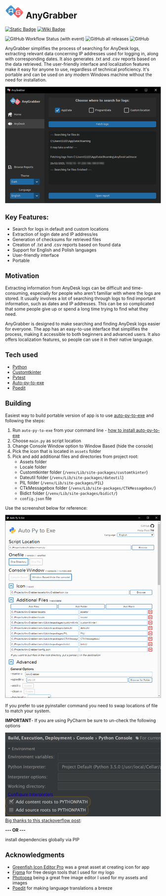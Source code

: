 # <img src="./assets/AnyGrabberLogo.png" alt="Logo" width="60">  AnyGrabber

<a href=https://github.com/Kielx/AnyGrabber/releases/latest/download/AnyGrabber.zip> <img alt="Static Badge" src="https://img.shields.io/badge/Latest_Release-Latest_Release?style=for-the-badge&label=Download"></a>
<a href=https://github.com/Kielx/AnyGrabber/wiki/Usage> <img alt="Wiki Badge" src="https://img.shields.io/badge/Usage-Usage?style=for-the-badge&label=WIKI&color=%230ea5e9"></a>

![GitHub Workflow Status (with event)](https://img.shields.io/github/actions/workflow/status/kielx/AnyGrabber/tests.yml?style=for-the-badge&logo=github&label=Tests)
![GitHub all releases](https://img.shields.io/github/downloads/kielx/AnyGrabber/total?style=for-the-badge)
![GitHub](https://img.shields.io/github/license/kielx/Anygrabber?style=for-the-badge)






AnyGrabber simplifies the process of searching for AnyDesk logs, extracting relevant data concerning IP addresses used
for logging
in, along with corresponding dates. It also generates .txt and
.csv reports based on the data retrieved. The user-friendly interface and localization features make it easy for anyone
to use, regardless of technical proficiency. It's portable and can be used on any modern Windows machine without the need for
installation.

![App screenshot](./assets_readme/screenshot1.png)

## Key Features:

- Search for logs in default and custom locations
- Extraction of login date and IP address/es
- Generation of checksums for retrieved files
- Creation of .txt and .csv reports based on found data
- Support for English and Polish languages
- User-friendly interface
- Portable

## Motivation

Extracting information from AnyDesk logs can be difficult and time-consuming, especially for people who aren't familiar
with where the logs are stored. It usually involves a lot of searching through logs to find important
information, such as dates and IP addresses. This can be so complicated that some people give up or spend a long time
trying to find what they need.

AnyGrabber is designed to make searching and finding AnyDesk logs easier for everyone. The app has an easy-to-use
interface that simplifies the process, making it accessible to both beginners and advanced users. It also offers
localization features, so people can use it in their native language.

## Tech used

- [Python](https://www.python.org/)
- [Customtkinter](https://github.com/TomSchimansky/CustomTkinter)
- [Pytest](https://docs.pytest.org/en/7.3.x/)
- [Auto-py-to-exe](https://pypi.org/project/auto-py-to-exe/)
- [Poedit](https://poedit.net/)

## Building

Easiest way to build portable version of app is to use [auto-py-to-exe](https://pypi.org/project/auto-py-to-exe/)  and
following the steps:

1. Run `auto-py-to-exe` from your command line - [how to install auto-py-to-exe](https://pypi.org/project/auto-py-to-exe/)
1. Choose `main.py` as script location
2. Change Console Window option to Window Based (hide the console)
3. Pick the icon that is located in `assets` folder
4. Pick and add additional files and directories from project root:
    - Assets folder
    - Locale folder
    - Customtkinter folder (`/venv/Lib/site-packages/customtkinter`)
    - Dateutil folder (`/venv/Lib/site-packages/dateutil`)
    - PIL folder (`/venv/Lib/site-packages/PIL`)
    - CTkMessagebox folder (`/venv/Lib/site-packages/CTkMessagebox/`)
    - Bidict folder (`/venv/Lib/site-packages/bidict/`)
    - `config.json` file

Use the screenshot below for reference:

![py-to-exe](./assets_readme/Auto-py-to-exe.png)

If you prefer to use pyinstaller command you need to swap locations of file to match your system.

**IMPORTANT**- If you are using PyCharm be sure to un-check the following options

![py-to-exe](./assets_readme/Auto-py-to-exe2.png)
[Big thanks to this stackoverflow post](https://stackoverflow.com/questions/36618749/module-imports-work-in-pycharm-dont-work-in-python-idle/36618847#36618847):

**--- OR ---**

install dependencies globally via PIP

## Acknowledgments

- [Greenfish Icon Editor Pro](http://greenfishsoftware.org/gfie.php) was a great asset at creating icon for app
- [Figma](https://figma.com) for free design tools that I used for my logo
- [Photopea](https://photopea.com) being a great free image editor I used for my assets and images
- [Poedit](https://poedit.net/) for making language translations a breeze


